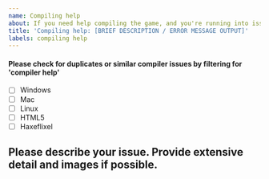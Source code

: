 ```yaml
---
name: Compiling help
about: If you need help compiling the game, and you're running into issues. (Look through the 'compiling help' label in case it's been solved!)
title: 'Compiling help: [BRIEF DESCRIPTION / ERROR MESSAGE OUTPUT]'
labels: compiling help
---
```


[weed]: <> (FILL THIS ISSUE THING OUT AS MUCH AS POSSIBLE)
[weed]: <> (OR ELSE YOUR ISSUE WILL BE LESS LIKELY TO BE SOLVED!)
[weed]: <> (DO NOT POST ABOUT ISSUES FROM OTHER FNF MOD ENGINES! I CANNOT AND PROBABLY WON'T SOLVE THOSE!)
[weed]: <> (GO TO THEIR RESPECTIVE GITHUB ISSUES AND REPORT THEM THERE LOL!)

#### Please check for duplicates or similar compiler issues by filtering for 'compiler help'

[weed]: <> (Put an X in the [ ] thingies to fill out checkbox!)
[weed]: <> (something like [x] pretty much, don't screw up or you will look stupid)


- [ ] Windows
- [ ] Mac
- [ ] Linux
- [ ] HTML5
- [ ] Haxeflixel

## Please describe your issue. Provide extensive detail and images if possible.

